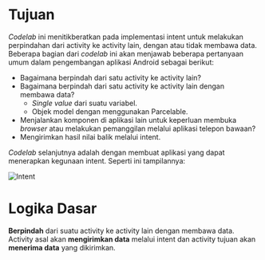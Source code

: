 # Tujuan
_Codelab_ ini menitikberatkan pada implementasi intent untuk melakukan perpindahan dari activity ke activity lain, dengan atau tidak membawa data. Beberapa bagian dari _codelab_ ini akan menjawab beberapa pertanyaan umum dalam pengembangan aplikasi Android sebagai berikut:

* Bagaimana berpindah dari satu activity ke activity lain?
* Bagaimana berpindah dari satu activity ke activity lain dengan membawa data?
    * _Single value_ dari suatu variabel.
    * Objek model dengan menggunakan Parcelable.
* Menjalankan komponen di aplikasi lain untuk keperluan membuka _browser_ atau melakukan pemanggilan melalui aplikasi telepon bawaan?
* Mengirimkan hasil nilai balik melalui intent.

_Codelab_ selanjutnya adalah dengan membuat aplikasi yang dapat menerapkan kegunaan intent. Seperti ini tampilannya:

![Intent](https://user-images.githubusercontent.com/68750843/115341085-199f3380-a1d2-11eb-9913-d3c5a284d148.gif)

# Logika Dasar
__Berpindah__ dari suatu activity ke activity lain dengan membawa data. Activity asal akan __mengirimkan data__ melalui intent dan activity tujuan akan __menerima data__ yang dikirimkan.